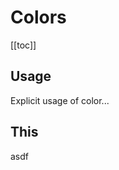 # Colors <Badge text="in-progress" type="warning" vertical="middle" /> <Badge text="r3.1.0" type="info" vertical="middle" />

[[toc]]

## Usage

Explicit usage of color...
<OtherComponent/>

## This

asdf
